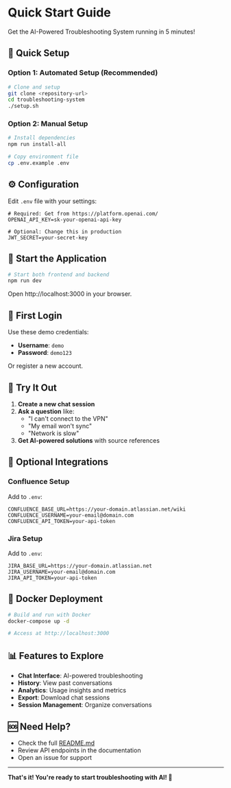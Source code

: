 # Quick Start Guide

Get the AI-Powered Troubleshooting System running in 5 minutes!

## 🚀 Quick Setup

### Option 1: Automated Setup (Recommended)
```bash
# Clone and setup
git clone <repository-url>
cd troubleshooting-system
./setup.sh
```

### Option 2: Manual Setup
```bash
# Install dependencies
npm run install-all

# Copy environment file
cp .env.example .env
```

## ⚙️ Configuration

Edit `.env` file with your settings:

```env
# Required: Get from https://platform.openai.com/
OPENAI_API_KEY=sk-your-openai-api-key

# Optional: Change this in production
JWT_SECRET=your-secret-key
```

## 🎯 Start the Application

```bash
# Start both frontend and backend
npm run dev
```

Open http://localhost:3000 in your browser.

## 👤 First Login

Use these demo credentials:
- **Username**: `demo`
- **Password**: `demo123`

Or register a new account.

## 💬 Try It Out

1. **Create a new chat session**
2. **Ask a question** like:
   - "I can't connect to the VPN"
   - "My email won't sync"
   - "Network is slow"
3. **Get AI-powered solutions** with source references

## 🔧 Optional Integrations

### Confluence Setup
Add to `.env`:
```env
CONFLUENCE_BASE_URL=https://your-domain.atlassian.net/wiki
CONFLUENCE_USERNAME=your-email@domain.com
CONFLUENCE_API_TOKEN=your-api-token
```

### Jira Setup
Add to `.env`:
```env
JIRA_BASE_URL=https://your-domain.atlassian.net
JIRA_USERNAME=your-email@domain.com
JIRA_API_TOKEN=your-api-token
```

## 🐳 Docker Deployment

```bash
# Build and run with Docker
docker-compose up -d

# Access at http://localhost:3000
```

## 📊 Features to Explore

- **Chat Interface**: AI-powered troubleshooting
- **History**: View past conversations
- **Analytics**: Usage insights and metrics
- **Export**: Download chat sessions
- **Session Management**: Organize conversations

## 🆘 Need Help?

- Check the full [README.md](README.md)
- Review API endpoints in the documentation
- Open an issue for support

---

**That's it! You're ready to start troubleshooting with AI! 🎉**
